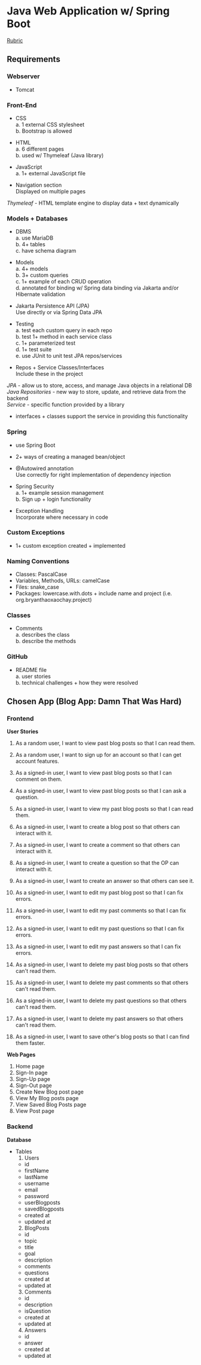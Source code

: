 # Java Web Application w/ Spring Boot
[Rubric](https://docs.google.com/document/d/1VFThg7K-m2AI4gybVy5WVooqddb_P7kvQzjCXmYI7SA/edit)

## Requirements
### Webserver
- Tomcat  

### Front-End
- CSS  
a. 1 external CSS stylesheet  
b. Bootstrap is allowed  

- HTML  
a. 6 different pages  
b. used w/ Thymeleaf (Java library)

- JavaScript  
a. 1+ external JavaScript file  

- Navigation section  
Displayed on multiple pages

*Thymeleaf* - HTML template engine to display data + text dynamically

### Models + Databases
- DBMS  
a. use MariaDB  
b. 4+ tables  
c. have schema diagram  

- Models  
a. 4+ models  
b. 3+ custom queries  
c. 1+ example of each CRUD operation  
d. annotated for binding w/ Spring data binding via Jakarta and/or Hibernate validation

- Jakarta Persistence API (JPA)  
Use directly or via Spring Data JPA  

- Testing  
a. test each custom query in each repo  
b. test 1+ method in each service class  
c. 1+ parameterized test  
d. 1+ test suite  
e. use JUnit to unit test JPA repos/services  

- Repos + Service Classes/Interfaces  
Include these in the project  

*JPA* - allow us to store, access, and manage Java objects in a relational DB  
*Java Repositories* - new way to store, update, and retrieve data from the backend  
*Service* - specific function provided by a library
- interfaces + classes support the service in providing this functionality  

### Spring  
- use Spring Boot
- 2+ ways of creating a managed bean/object
- @Autowired annotation  
Use correctly for right implementation of dependency injection  

- Spring Security  
a. 1+ example session management  
b. Sign up + login functionality  

- Exception Handling  
Incorporate where necessary in code  

### Custom Exceptions
- 1+ custom exception created + implemented  

### Naming Conventions
- Classes: PascalCase
- Variables, Methods, URLs: camelCase
- Files: snake_case
- Packages: lowercase.with.dots + include name and project (i.e. org.bryanthaoxaochay.project)  

### Classes
- Comments  
a. describes the class  
b. describe the methods  

### GitHub
- README file  
a. user stories  
b. technical challenges + how they were resolved  

## Chosen App (Blog App: Damn That Was Hard)
### Frontend
**User Stories**
1. As a random user, I want to view past blog posts so that I can read them.
1. As a random user, I want to sign up for an account so that I can get account features.

2. As a signed-in user, I want to view past blog posts so that I can comment on them.
3. As a signed-in user, I want to view past blog posts so that I can ask a question.
4. As a signed-in user, I want to view my past blog posts so that I can read them.

5. As a signed-in user, I want to create a blog post so that others can interact with it.
6. As a signed-in user, I want to create a comment so that others can interact with it.
6. As a signed-in user, I want to create a question so that the OP can interact with it.
7. As a signed-in user, I want to create an answer so that others can see it.
   
8. As a signed-in user, I want to edit my past blog post so that I can fix errors.
9. As a signed-in user, I want to edit my past comments so that I can fix errors.
10. As a signed-in user, I want to edit my past questions so that I can fix errors.
11. As a signed-in user, I want to edit my past answers so that I can fix errors.
   
12. As a signed-in user, I want to delete my past blog posts so that others can't read them.
12. As a signed-in user, I want to delete my past comments so that others can't read them.
13. As a signed-in user, I want to delete my past questions so that others can't read them.
13. As a signed-in user, I want to delete my past answers so that others can't read them.
    
14. As a signed-in user, I want to save other's blog posts so that I can find them faster.

**Web Pages**
1. Home page
1. Sign-In page
1. Sign-Up page
1. Sign-Out page
1. Create New Blog post page
1. View My Blog posts page
1. View Saved Blog Posts page
2. View Post page

### Backend
**Database**
- Tables  
  1. Users
    - id
    - firstName
    - lastName  
    - username
    - email
    - password
    - userBlogposts
    - savedBlogposts
    - created at
    - updated at
  2. BlogPosts
    - id
    - topic
    - title
    - goal
    - description
    - comments
    - questions
    - created at
    - updated at
  3. Comments
    - id
    - description
    - isQuestion
    - created at
    - updated at
  4. Answers
    - id
    - answer
    - created at
    - updated at
